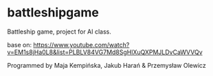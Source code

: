 # battleshipgame
Battleship game, project for AI class.

base on: https://www.youtube.com/watch?v=EM1s8jHa0L8&list=PLBLV84VG7Md8SgHlXuQXPMJLDvCaWVVQv

Programmed by Maja Kempińska, Jakub Harań & Przemysław Olewicz
